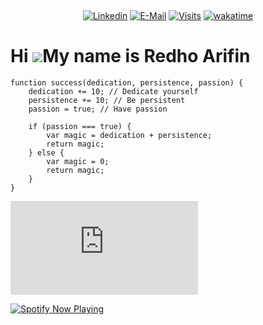 &nbsp;<div align="center">
  [![Linkedin](https://img.shields.io/badge/linked-in-369?style=flat-square&logo=linkedin&logoColor=white&color=blue)](https://www.linkedin.com/in/redho-arifin-983372196/)
  [![E-Mail](https://img.shields.io/badge/email-reveal-2a8?style=flat-square&logo=gmail&logoColor=white)](https://mail.google.com/mail/u/1/?view=cm&fs=1&to=redho.arn@gmail.com&tf=1)
  [![Visits](https://komarev.com/ghpvc/?username=redhocode&logo=GitHub&label=github%20visits&color=336699&logoColor=white&style=flat-square)](https://github.com/redhocode)
  [![wakatime](https://wakatime.com/badge/user/d34b7c67-b021-453b-88f1-66063a5e64f9.svg)](https://wakatime.com/@d34b7c67-b021-453b-88f1-66063a5e64f9)
</div>

 
Hi ![](https://user-images.githubusercontent.com/18350557/176309783-0785949b-9127-417c-8b55-ab5a4333674e.gif)My name is Redho Arifin
====================================================================================================================================




```
function success(dedication, persistence, passion) {
    dedication += 10; // Dedicate yourself
    persistence += 10; // Be persistent
    passion = true; // Have passion

    if (passion === true) {
        var magic = dedication + persistence;
        return magic;
    } else {
        var magic = 0;
        return magic;
    }
}

```
<img><embed src="https://wakatime.com/share/@redhocode/78da0267-a24d-47a5-9179-8b15b65df2bb.svg"></embed></img>

<a href="https://www.spotify.com/" target="_blank" rel="noreferrer"><img src="https://spotify-github-profile.vercel.app/api/view.svg?uid=a3thxrr5hvqruh3dkvsa8nh49&cover_image=true&theme=default&show_offline=false&background_color=121212&interchange=true&bar_color_cover=true" alt="Spotify Now Playing"/></a>


